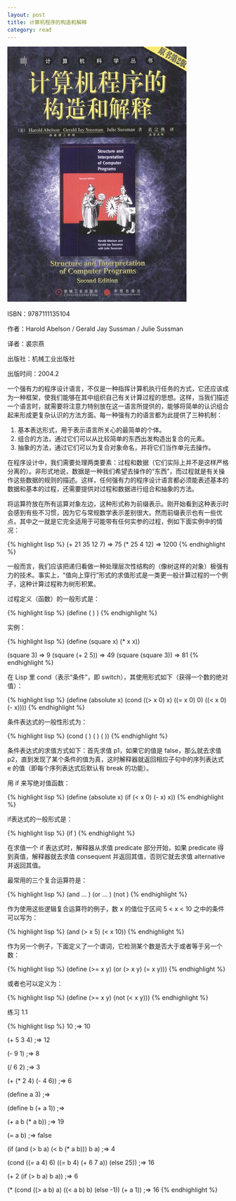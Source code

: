 ```yaml
---
layout: post
title: 计算机程序的构造和解释
category: read
---
```

<img class="cover" src="/images/2014/10/9787111135104.jpg" />

ISBN：9787111135104

作者：Harold Abelson / Gerald Jay Sussman / Julie Sussman

译者：裘宗燕

出版社：机械工业出版社

出版时间：2004.2
 
一个强有力的程序设计语言，不仅是一种指挥计算机执行任务的方式，它还应该成为一种框架，使我们能够在其中组织自己有关计算过程的思想。这样，当我们描述一个语言时，就需要将注意力特别放在这一语言所提供的，能够将简单的认识组合起来形成更复杂认识的方法方面。每一种强有力的语言都为此提供了三种机制：

  1. 基本表达形式，用于表示语言所关心的最简单的个体。
  2. 组合的方法，通过它们可以从比较简单的东西出发构造出复合的元素。
  3. 抽象的方法，通过它们可以为复合对象命名，并将它们当作单元去操作。

在程序设计中，我们需要处理两类要素：过程和数据（它们实际上并不是这样严格分离的）。非形式地说，数据是一种我们希望去操作的“东西”，而过程就是有关操作这些数据的规则的描述。这样，任何强有力的程序设计语言都必须能表述基本的数据和基本的过程，还需要提供对过程和数据进行组合和抽象的方法。

将运算符放在所有运算对象左边，这种形式称为前缀表示。刚开始看到这种表示时会感到有些不习惯，因为它与常规数学表示差别很大。然而前缀表示也有一些优点，其中之一就是它完全适用于可能带有任何实参的过程，例如下面实例中的情况：

{% highlight lisp %}
(+ 21 35 12 7)
=> 75
(* 25 4 12)
=> 1200
{% endhighlight %}

一般而言，我们应该把递归看做一种处理层次性结构的（像树这样的对象）极强有力的技术。事实上，“值向上穿行”形式的求值形式是一类更一般计算过程的一个例子，这种计算过程称为树形积累。

过程定义（函数）的一般形式是：

{% highlight lisp %}
(define (<name> <formal parameters>) <body>)
{% endhighlight %}

实例：

{% highlight lisp %}
(define (square x) (* x x))

(square 3)
=> 9
(square (+ 2 5))
=> 49
(square (square 3))
=> 81
{% endhighlight %}

在 Lisp 里 cond（表示“条件”，即 switch），其使用形式如下（获得一个数的绝对值）：

{% highlight lisp %}
(define (absolute x)
  (cond ((> x 0) x)
        ((= x 0) 0)
        ((< x 0) (- x))))
{% endhighlight %}

条件表达式的一般性形式为：

{% highlight lisp %}
(cond (<p1> <e1>)
      (<p2> <e2>)
      (<p3> <e3>))
{% endhighlight %}

条件表达式的求值方式如下：首先求值 p1，如果它的值是 false，那么就去求值 p2，直到发现了某个条件的值为真，这时解释器就返回相应子句中的序列表达式 e 的值（即每个序列表达式后默认有 break 的功能）。

用 if 来写绝对值函数：

{% highlight lisp %}
(define (absolute x)
  (if (< x 0)
      (- x)
      x))
{% endhighlight %}      

if表达式的一般形式是：

{% highlight lisp %}
(if <predicate> <consequent> <alternative>)
{% endhighlight %}

在求值一个 if 表达式时，解释器从求值 predicate 部分开始，如果 predicate 得到真值，解释器就去求值 consequent 并返回其值，否则它就去求值 alternative 并返回其值。

最常用的三个复合运算符是：

{% highlight lisp %}
(and <e1> ... <en>)
(or <e1> ... <en>)
(not <e>)
{% endhighlight %}

作为使用这些逻辑复合运算符的例子，数 x 的值位于区间 5 < x < 10 之中的条件可以写为：

{% highlight lisp %}
(and (> x 5) (< x 10))
{% endhighlight %}

作为另一个例子，下面定义了一个谓词，它检测某个数是否大于或者等于另一个数：

{% highlight lisp %}
(define (>= x y)
  (or (> x y) (= x y)))
{% endhighlight %}

或者也可以定义为：

{% highlight lisp %}
(define (>= x y)
  (not (< x y)))
{% endhighlight %}

练习 1.1 

{% highlight lisp %}
10
;=> 10

(+ 5 3 4)
;=> 12

(- 9 1)
;=> 8

(/ 6 2)
;=> 3

(+ (* 2 4) (- 4 6))
;=> 6

(define a 3)
;=> 

(define b (+ a 1))
;=> 

(+ a b (* a b))
;=> 19

(= a b)
;=> false

(if (and (> b a) (< b (* a b)))
    b
    a)
;=> 4   
    
(cond ((= a 4) 6)
      ((= b 4) (+ 6 7 a))
      (else 25))
;=> 16     

(+ 2 (if (> b a) b a))
;=> 6

(* (cond ((> a b) a)
         ((< a b) b)
         (else -1))
   (+ a 1))
;=> 16
{% endhighlight %}